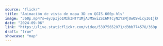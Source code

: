 ```yaml
---
source: "flickr"
title: "Animación de vista de mapa 3D en QGIS-600p-hls"
image: "360p.mp4?s=eyJpIjo1Mzk3NTY1MjA3MSwiZSI6MTcyNzY2MjUwOSwicyI6Ijk0MDViOTlkOTYwZDgyMDNmZWYwMTM0NjhmN2IyMDM2NTgyODBhYzAiLCJ2IjoxfQ.mp4"
date: "2024-09-06"
link: "https://live.staticflickr.com/video/53975652071/d3bb774578/360p.mp4?s=eyJpIjo1Mzk3NTY1MjA3MSwiZSI6MTcyNzY2MjUwOSwicyI6Ijk0MDViOTlkOTYwZDgyMDNmZWYwMTM0NjhmN2IyMDM2NTgyODBhYzAiLCJ2IjoxfQ"
draft: "true"
showcase: "map"
---
```

